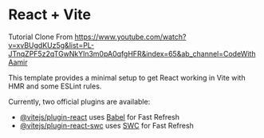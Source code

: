 # React + Vite

Tutorial Clone From
https://www.youtube.com/watch?v=xvBUgdKUz5g&list=PL-JTnqZPF5z2qTGwNkYln3m0pA0qfgHFR&index=65&ab_channel=CodeWithAamir

This template provides a minimal setup to get React working in Vite with HMR and some ESLint rules.

Currently, two official plugins are available:

- [@vitejs/plugin-react](https://github.com/vitejs/vite-plugin-react/blob/main/packages/plugin-react/README.md) uses [Babel](https://babeljs.io/) for Fast Refresh
- [@vitejs/plugin-react-swc](https://github.com/vitejs/vite-plugin-react-swc) uses [SWC](https://swc.rs/) for Fast Refresh
